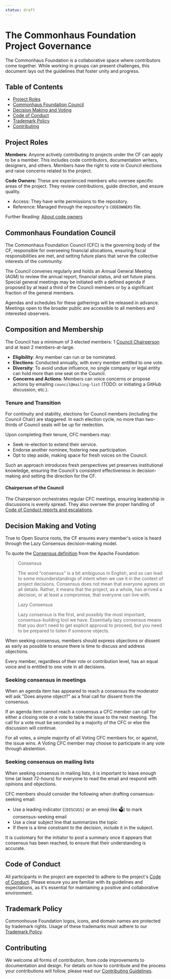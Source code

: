 ```yaml
---
status: draft
---
```

# The Commonhaus Foundation Project Governance

The Commonhaus Foundation is a collaborative space where contributors come together. 
While working in groups can present challenges, this document lays out the guidelines that foster unity and progress.

[coc-reports]: conduct/handling-coc-reports.md#handling-reports-and-escalation

## Table of Contents

- [Project Roles](#project-roles)
- [Commonhaus Foundation Council](#commonhaus-council)
- [Decision Making and Voting](#decision-making-and-voting)
- [Code of Conduct](#code-of-conduct)
- [Trademark Policy](#trademark-policy)
- [Contributing](#contributing)

## Project Roles

**Members:** Anyone actively contributing to projects under the CF can apply to be a member. This includes code contributors, documentation writers, designers, and others. Members have the right to vote in Council elections and raise concerns related to the project.

**Code Owners:** These are experienced members who oversee specific areas of the project. They review contributions, guide direction, and ensure quality.
- Access: They have write permissions to the repository.
- Reference: Managed through the repository's `CODEOWNERS` file.

Further Reading: [About code owners](https://docs.github.com/en/repositories/managing-your-repositorys-settings-and-features/customizing-your-repository/about-code-owners)

## Commonhaus Foundation Council

The Commonhaus Foundation Council (CFC) is the governing body of the CF, responsible for overseeing financial allocations, ensuring fiscal responsibilities are met, and setting future plans that serve the collective interests of the community.

The Council convenes regularly and holds an Annual General Meeting (AGM) to review the annual report, financial status, and set future plans. Special general meetings may be initiated with a defined agenda if proposed by at least a third of the Council members or by a significant fraction of the general members. 

Agendas and schedules for these gatherings will be released in advance. Meetings open to the broader public are accessible to all members and interested observers.

## Composition and Membership

The Council has a minimum of 3 elected members: 1 [Council Chairperson](#chairperson-of-the-council) and at least 2 members-at-large. 

- **Eligibility**: Any member can run or be nominated.
- **Elections**: Conducted annually, with every member entitled to one vote.
- **Diversity**: To avoid undue influence, no single company or legal entity can hold more than one seat on the Council.
- **Concerns and Actions**: Members can voice concerns or propose actions by emailing `council@mailing-list` (TODO: or initiating a GitHub discussion, etc.).

### Tenure and Transition

For continuity and stability, elections for Council members (including the Council Chair) are staggered. 
In each election cycle, no more than two-thirds of Council seats will be up for reelection. 

Upon completing their tenure, CFC members may:

- Seek re-election to extend their service.
- Endorse another nominee, fostering new participation.
- Opt to step aside, making space for fresh voices on the Council.

Such an approach introduces fresh perspectives yet preserves institutional knowledge, ensuring the Council's consistent effectiveness in decision-making and setting the direction for the CF.

#### Chairperson of the Council

The Chairperson orchestrates regular CFC meetings, ensuring leadership in discussions is evenly spread. They also oversee the proper handling of [Code of Conduct reports and escalations][coc-reports].

## Decision Making and Voting

True to Open Source roots, the CF ensures every member's voice is heard through the Lazy Consensus decision-making model.

 To quote the [Consensus definition](https://community.apache.org/committers/decisionMaking.html) from the Apache Foundation: 

> Consensus
>
> The word “consensus” is a bit ambiguous in English, and so can lead to some misunderstandings of intent when we use it in the context of project decisions. Consensus does not mean that everyone agrees on all details. Rather, it means that the project, as a whole, has arrived a decision, or at least a compromise, that everyone can live with.
>
> Lazy Consensus
>
> Lazy consensus is the first, and possibly the most important, consensus-building tool we have. Essentially lazy consensus means that you don’t need to get explicit approval to proceed, but you need to be prepared to listen if someone objects.

When seeking consensus, members should express objections or dissent as early as possible to ensure there is time to discuss and address objections.

Every member, regardless of their role or contribution level, has an equal voice and is entitled to one vote in all decisions.

### Seeking consensus in meetings

When an agenda item has appeared to reach a consensus the moderator will ask "Does anyone object?" as a final call for dissent from the consensus.

If an agenda item cannot reach a consensus a CFC member can call for either a closing vote or a vote to table the issue to the next meeting.
The call for a vote must be seconded by a majority of the CFC or else the discussion will continue.

For all votes, a simple majority of all Voting CFC members for, or against, the issue wins.
A Voting CFC member may choose to participate in any vote through abstention.

### Seeking consensus on mailing lists

When seeking consensus in mailing lists, it is important to leave enough time (at least 72-hours) for everyone to read the email and respond with opinions and objections.

CFC members should consider the following when drafting consensus-seeking email:
  - Use a leading indicator (`[DISCUSS]` or an emoji like 🗳️) to mark consensus-seeking email
  - Use a clear subject line that summarizes the topic
  - If there is a time constraint to the decision, include it in the subject.

It is customary for the initiator to post a summary once it appears that consensus has been reached, to ensure that their understanding is accurate.

## Code of Conduct

All participants in the project are expected to adhere to the project's [Code of Conduct](CODE_OF_CONDUCT.md). Please ensure you are familiar with its guidelines and expectations, as it's essential for maintaining a positive and collaborative environment.

## Trademark Policy

Commonhouse Foundation logos, icons, and domain names are protected by trademark rights. Usage of these trademarks must adhere to our [Trademark Policy](governance/trademark-policy.md).

## Contributing

We welcome all forms of contribution, from code improvements to documentation and design. For details on how to contribute and the process your contributions will follow, please read our [Contributing Guidelines](CONTRIBUTING.md).

